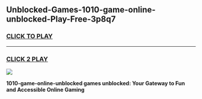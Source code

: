 
## Unblocked-Games-1010-game-online-unblocked-Play-Free-3p8q7
<h3>
<a href="https://premium76.site?title=1010-game-online-unblocked&ref=15A">CLICK TO PLAY</a></h3>
<hr>

<h3>
<a href="https://premium76.site?title=1010-game-online-unblocked&ref=15A">CLICK 2 PLAY</a>
  
</h3>

<a href="https://premium76.site?title=1010-game-online-unblocked&ref=15A"><img src="https://clearcache.store/games.png"></a>


**1010-game-online-unblocked games unblocked: Your Gateway to Fun and Accessible Online Gaming**
